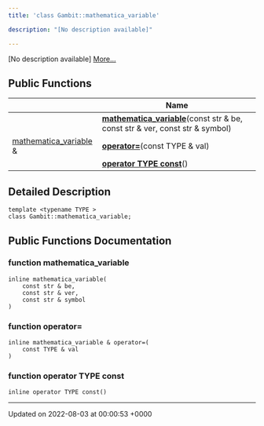 ```yaml
---
title: 'class Gambit::mathematica_variable'

description: "[No description available]"

---
```









[No description available] [More...](#detailed-description)

## Public Functions

|                | Name           |
| -------------- | -------------- |
| | **[mathematica_variable](/documentation/code/gambit_sphinx/classes/classgambit_1_1mathematica__variable/#function-mathematica-variable)**(const str & be, const str & ver, const str & symbol) |
| [mathematica_variable](/documentation/code/gambit_sphinx/classes/classgambit_1_1mathematica__variable/) & | **[operator=](/documentation/code/gambit_sphinx/classes/classgambit_1_1mathematica__variable/#function-operator=)**(const TYPE & val) |
| | **[operator TYPE const](/documentation/code/gambit_sphinx/classes/classgambit_1_1mathematica__variable/#function-operator-type-const)**() |

## Detailed Description

```
template <typename TYPE >
class Gambit::mathematica_variable;
```

## Public Functions Documentation

### function mathematica_variable

```
inline mathematica_variable(
    const str & be,
    const str & ver,
    const str & symbol
)
```


### function operator=

```
inline mathematica_variable & operator=(
    const TYPE & val
)
```


### function operator TYPE const

```
inline operator TYPE const()
```


-------------------------------

Updated on 2022-08-03 at 00:00:53 +0000